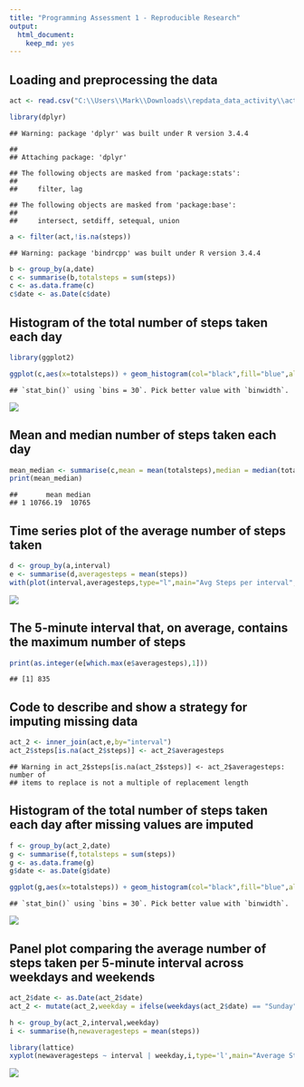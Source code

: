```yaml
---
title: "Programming Assessment 1 - Reproducible Research"
output: 
  html_document: 
    keep_md: yes
---
```




## Loading and preprocessing the data



```r
act <- read.csv("C:\\Users\\Mark\\Downloads\\repdata_data_activity\\activity.csv")

library(dplyr)
```

```
## Warning: package 'dplyr' was built under R version 3.4.4
```

```
## 
## Attaching package: 'dplyr'
```

```
## The following objects are masked from 'package:stats':
## 
##     filter, lag
```

```
## The following objects are masked from 'package:base':
## 
##     intersect, setdiff, setequal, union
```

```r
a <- filter(act,!is.na(steps))
```

```
## Warning: package 'bindrcpp' was built under R version 3.4.4
```

```r
b <- group_by(a,date)
c <- summarise(b,totalsteps = sum(steps))
c <- as.data.frame(c)
c$date <- as.Date(c$date)
```

## Histogram of the total number of steps taken each day



```r
library(ggplot2)

ggplot(c,aes(x=totalsteps)) + geom_histogram(col="black",fill="blue",alpha=0.2) + labs(title="Histogram for total days for step ranges", x="Steps", y="Days")
```

```
## `stat_bin()` using `bins = 30`. Pick better value with `binwidth`.
```

![](PA1_files/figure-html/unnamed-chunk-2-1.png)<!-- -->

## Mean and median number of steps taken each day



```r
mean_median <- summarise(c,mean = mean(totalsteps),median = median(totalsteps))
print(mean_median)
```

```
##       mean median
## 1 10766.19  10765
```

## Time series plot of the average number of steps taken



```r
d <- group_by(a,interval)
e <- summarise(d,averagesteps = mean(steps))
with(plot(interval,averagesteps,type="l",main="Avg Steps per interval",ylab="Average steps"),data=e)
```

![](PA1_files/figure-html/unnamed-chunk-4-1.png)<!-- -->

## The 5-minute interval that, on average, contains the maximum number of steps


```r
print(as.integer(e[which.max(e$averagesteps),1]))
```

```
## [1] 835
```

## Code to describe and show a strategy for imputing missing data


```r
act_2 <- inner_join(act,e,by="interval")
act_2$steps[is.na(act_2$steps)] <- act_2$averagesteps
```

```
## Warning in act_2$steps[is.na(act_2$steps)] <- act_2$averagesteps: number of
## items to replace is not a multiple of replacement length
```

## Histogram of the total number of steps taken each day after missing values are imputed


```r
f <- group_by(act_2,date)
g <- summarise(f,totalsteps = sum(steps))
g <- as.data.frame(g)
g$date <- as.Date(g$date)

ggplot(g,aes(x=totalsteps)) + geom_histogram(col="black",fill="blue",alpha=0.2) + labs(title="Histogram for total days for step ranges accounting for NAs", x="Steps", y="Days")
```

```
## `stat_bin()` using `bins = 30`. Pick better value with `binwidth`.
```

![](PA1_files/figure-html/unnamed-chunk-7-1.png)<!-- -->

## Panel plot comparing the average number of steps taken per 5-minute interval across weekdays and weekends


```r
act_2$date <- as.Date(act_2$date)
act_2 <- mutate(act_2,weekday = ifelse(weekdays(act_2$date) == "Sunday" | weekdays(act_2$date) == "Saturday","weekend","weekday"))

h <- group_by(act_2,interval,weekday)
i <- summarise(h,newaveragesteps = mean(steps))

library(lattice)
xyplot(newaveragesteps ~ interval | weekday,i,type='l',main="Average Steps per Interval",ylab="Average steps")
```

![](PA1_files/figure-html/unnamed-chunk-8-1.png)<!-- -->

